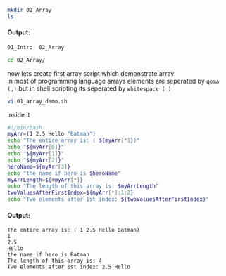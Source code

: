 ```bash
mkdir 02_Array
ls
```  
#### Output:  
```bash
01_Intro  02_Array
```  
```bash
cd 02_Array/
```  
now lets create first array script which demonstrate array  
in most of programming language arrays elements are seperated by `qoma (,)` but in shell scripting its seperated by `whitespace ( )`  
```bash
vi 01_array_demo.sh
```  
inside it  
```bash
#!/bin/bash
myArr=(1 2.5 Hello "Batman")
echo "The entire array is: ( ${myArr[*]})"
echo "${myArr[0]}"
echo "${myArr[1]}"
echo "${myArr[2]}"
heroName=${myArr[3]}
echo "the name if hero is $heroName"
myArrLength=${#myArr[*]}
echo "The length of this array is: $myArrLength"
twoValuesAfterFirstIndex=${myArr[*]:1:2}
echo "Two elements after 1st index: ${twoValuesAfterFirstIndex}"
```  
#### Output:  
```vbnet
The entire array is: ( 1 2.5 Hello Batman)
1
2.5
Hello
the name if hero is Batman
The length of this array is: 4
Two elements after 1st index: 2.5 Hello
```  